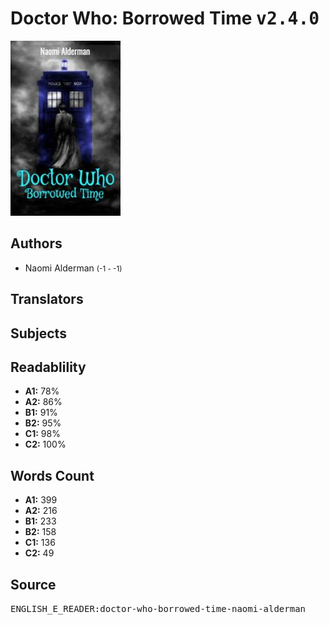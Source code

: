 # Doctor Who: Borrowed Time <kbd>v2.4.0</kbd>

![](./cover.medium.jpg "")

## Authors


 - Naomi Alderman <small>(-1 - -1)</small>

## Translators



## Subjects



## Readablility


 - **A1:** 78%
 - **A2:** 86%
 - **B1:** 91%
 - **B2:** 95%
 - **C1:** 98%
 - **C2:** 100%

## Words Count


 - **A1:** 399
 - **A2:** 216
 - **B1:** 233
 - **B2:** 158
 - **C1:** 136
 - **C2:** 49

## Source


<kbd>ENGLISH_E_READER:doctor-who-borrowed-time-naomi-alderman</kbd>
